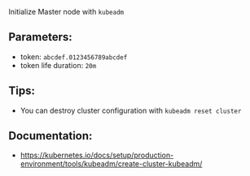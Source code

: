 
Initialize Master node with `kubeadm`

## Parameters:
- token: `abcdef.0123456789abcdef`
- token life duration: `20m`

## Tips:
- You can destroy cluster configuration with `kubeadm reset cluster`

## Documentation:
- https://kubernetes.io/docs/setup/production-environment/tools/kubeadm/create-cluster-kubeadm/
